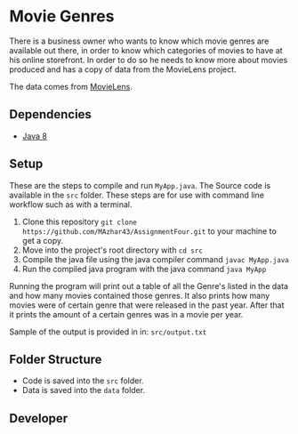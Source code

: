 # Movie Genres

There is a business owner who wants to know which movie genres are available out there, in order to know which categories of movies to have at his online storefront. In order to do so he needs to know more about movies produced and has a copy of data from the MovieLens project.

The data comes from [MovieLens](https://grouplens.org/datasets/movielens/).

## Dependencies

* [Java 8](https://docs.oracle.com/javase/8/docs/api/index.html)


## Setup

These are the steps to compile and run `MyApp.java`.
The Source code is available in the `src` folder.
These steps are for use with command line workflow such as with a terminal.

1. Clone this repository `git clone https://github.com/MAzhar43/AssignmentFour.git` to your machine to get a copy.
2. Move into the project's root directory with `cd src`
3. Compile the java file using the java compiler command `javac MyApp.java`
4. Run the compiled java program with the java command `java MyApp`

Running the program will print out a table of all the Genre's listed in the data and how many movies contained those genres.
It also prints how many movies were of certain genre that were released in the past year. 
After that it prints the amount of a certain genres was in a movie per year.


Sample of the output is provided in in: `src/output.txt`


## Folder Structure

* Code is saved into the `src` folder.
* Data is saved into the `data` folder.


## Developer


